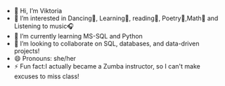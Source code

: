 - 👋 Hi, I’m Viktoria
- 👀 I’m interested in Dancing💃, Learning🐀, reading📗, Poetry📃,Math📐  and Listening to music🎧
- 🌱 I’m currently learning MS-SQL and Python
- 💞️ I’m looking to collaborate on SQL, databases, and data-driven projects!
- 😄 Pronouns: she/her
- ⚡ Fun fact:I actually became a Zumba instructor, so I can't make excuses to miss class!

<!---
Viktoriazumba/Viktoriazumba is a ✨ special ✨ repository because its `README.md` (this file) appears on your GitHub profile.
You can click the Preview link to take a look at your changes.
--->
